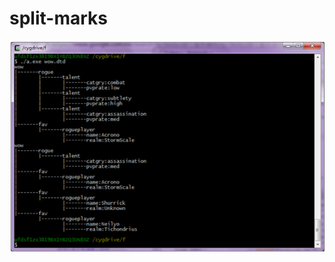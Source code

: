 split-marks
===========
![ScreenShot](https://raw.githubusercontent.com/Nov11/split-marks/master/%E7%9C%8B%E8%B5%B7%E6%9D%A5%E6%98%AF%E8%BF%99%E6%A0%B7%E7%9A%84.png)
